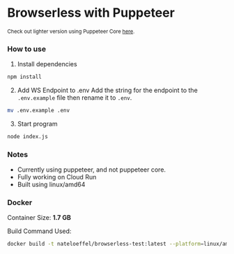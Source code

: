 # Browserless with Puppeteer
<sub>Check out lighter version using Puppeteer Core [here](https://github.com/nateloeffel/browserless-puppeteer/tree/puppeteer-core).</sub>
### How to use
1. Install dependencies
```sh
npm install
```
2. Add WS Endpoint to .env
Add the string for the endpoint to the `.env.example` file then rename it to `.env`.
```sh
mv .env.example .env
```
3. Start program
```sh
node index.js
```


### Notes
* Currently using puppeteer, and not puppeteer core.
* Fully working on Cloud Run
* Built using linux/amd64


### Docker
Container Size: **1.7 GB**

Build Command Used:
```sh
docker build -t nateloeffel/browserless-test:latest --platform=linux/amd64 .
```